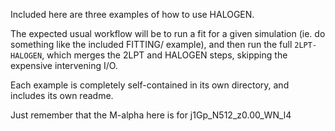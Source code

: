 Included here are three examples of how to use HALOGEN.

The expected usual workflow will be to run a fit for a given
simulation (ie. do something like the included FITTING/ example),
and then run the full ``2LPT-HALOGEN``, which merges the 2LPT and 
HALOGEN steps, skipping the expensive intervening I/O. 

Each example is completely self-contained in its own directory,
and includes its own readme.

Just remember that the M-alpha here is for j1Gp_N512_z0.00_WN_l4
